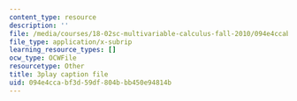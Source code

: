 ```yaml
---
content_type: resource
description: ''
file: /media/courses/18-02sc-multivariable-calculus-fall-2010/094e4ccabf3d59df804bbb450e94814b_lCKxeRiBdjQ.vtt
file_type: application/x-subrip
learning_resource_types: []
ocw_type: OCWFile
resourcetype: Other
title: 3play caption file
uid: 094e4cca-bf3d-59df-804b-bb450e94814b
---
```

